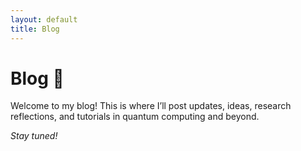 ```yaml
---
layout: default
title: Blog
---
```


# Blog 📝

Welcome to my blog! This is where I’ll post updates, ideas, research reflections, and tutorials in quantum computing and beyond.

*Stay tuned!*
